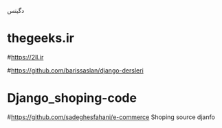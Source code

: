 دگیتس
#   thegeeks.ir
#https://2ll.ir

#https://github.com/barissaslan/django-dersleri
# Django_shoping-code
#https://github.com/sadeghesfahani/e-commerce
Shoping source djanfo
